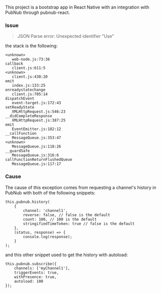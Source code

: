 This project is a bootstrap app in React Native with an integration with PubNub through pubnub-react.

### Issue

> JSON Parse error: Unexpected identifier "Use"

the stack is the following:

```
<unknown>
   web-node.js:73:36
callback
   client.js:611:5
<unknown>
   client.js:438:20
emit
   index.js:133:25
onreadystatechange
   client.js:705:14
dispatchEvent
   event-target.js:172:43
setReadyState
   XMLHttpRequest.js:546:23
__didCompleteResponse
   XMLHttpRequest.js:387:25
emit
   EventEmitter.js:182:12
__callFunction
   MessageQueue.js:353:47
<unknown>
   MessageQueue.js:118:26
__guardSafe
   MessageQueue.js:316:6
callFunctionReturnFlushedQueue
   MessageQueue.js:117:17
```

### Cause

The cause of this exception comes from requesting a channel's history in PubNub with both of the following snippets:

```
this.pubnub.history(
    {
        channel: 'channel1',
        reverse: false, // false is the default
        count: 100, // 100 is the default
        stringifiedTimeToken: true // false is the default
    },
    (status, response) => {
        console.log(response);
    }
);
```

and this other snippet used to get the history with autoload:

```
this.pubnub.subscribe({
    channels: ['myChannel1'],
    triggerEvents: true,
    withPresence: true,
    autoload: 100
});
```

